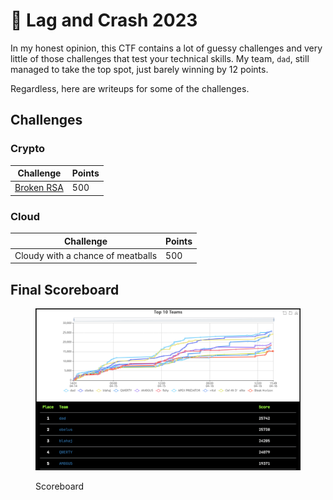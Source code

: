 # 👀 Lag and Crash 2023

In my honest opinion, this CTF contains a lot of guessy challenges and very little of those challenges that test your technical skills. My team, `dad`, still managed to take the top spot, just barely winning by 12 points.

Regardless, here are writeups for some of the challenges.

## Challenges

### Crypto

| Challenge                          | Points |
| ---------------------------------- | ------ |
| [Broken RSA](crypto/broken-rsa.md) | 500    |

### Cloud

| Challenge                         | Points |
| --------------------------------- | ------ |
| Cloudy with a chance of meatballs | 500    |

## Final Scoreboard

<figure><img src="../../.gitbook/assets/image (19) (2).png" alt=""><figcaption><p>Scoreboard</p></figcaption></figure>
